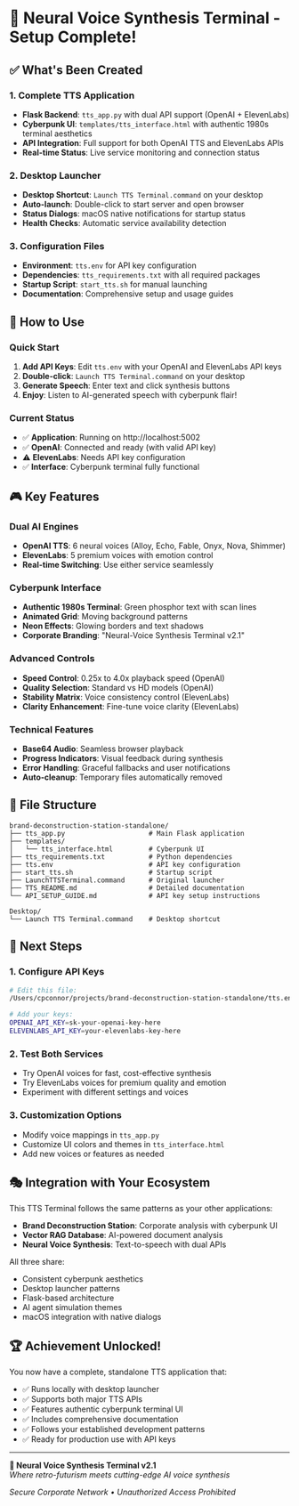 # 🎤 Neural Voice Synthesis Terminal - Setup Complete!

## ✅ What's Been Created

### 1. Complete TTS Application
- **Flask Backend**: `tts_app.py` with dual API support (OpenAI + ElevenLabs)
- **Cyberpunk UI**: `templates/tts_interface.html` with authentic 1980s terminal aesthetics
- **API Integration**: Full support for both OpenAI TTS and ElevenLabs APIs
- **Real-time Status**: Live service monitoring and connection status

### 2. Desktop Launcher
- **Desktop Shortcut**: `Launch TTS Terminal.command` on your desktop
- **Auto-launch**: Double-click to start server and open browser
- **Status Dialogs**: macOS native notifications for startup status
- **Health Checks**: Automatic service availability detection

### 3. Configuration Files
- **Environment**: `tts.env` for API key configuration
- **Dependencies**: `tts_requirements.txt` with all required packages
- **Startup Script**: `start_tts.sh` for manual launching
- **Documentation**: Comprehensive setup and usage guides

## 🚀 How to Use

### Quick Start
1. **Add API Keys**: Edit `tts.env` with your OpenAI and ElevenLabs API keys
2. **Double-click**: `Launch TTS Terminal.command` on your desktop
3. **Generate Speech**: Enter text and click synthesis buttons
4. **Enjoy**: Listen to AI-generated speech with cyberpunk flair!

### Current Status
- ✅ **Application**: Running on http://localhost:5002
- ✅ **OpenAI**: Connected and ready (with valid API key)
- ⚠️ **ElevenLabs**: Needs API key configuration
- ✅ **Interface**: Cyberpunk terminal fully functional

## 🎮 Key Features

### Dual AI Engines
- **OpenAI TTS**: 6 neural voices (Alloy, Echo, Fable, Onyx, Nova, Shimmer)
- **ElevenLabs**: 5 premium voices with emotion control
- **Real-time Switching**: Use either service seamlessly

### Cyberpunk Interface
- **Authentic 1980s Terminal**: Green phosphor text with scan lines
- **Animated Grid**: Moving background patterns
- **Neon Effects**: Glowing borders and text shadows
- **Corporate Branding**: "Neural-Voice Synthesis Terminal v2.1"

### Advanced Controls
- **Speed Control**: 0.25x to 4.0x playback speed (OpenAI)
- **Quality Selection**: Standard vs HD models (OpenAI)
- **Stability Matrix**: Voice consistency control (ElevenLabs)
- **Clarity Enhancement**: Fine-tune voice clarity (ElevenLabs)

### Technical Features
- **Base64 Audio**: Seamless browser playback
- **Progress Indicators**: Visual feedback during synthesis
- **Error Handling**: Graceful fallbacks and user notifications
- **Auto-cleanup**: Temporary files automatically removed

## 📁 File Structure

```
brand-deconstruction-station-standalone/
├── tts_app.py                     # Main Flask application
├── templates/
│   └── tts_interface.html         # Cyberpunk UI
├── tts_requirements.txt           # Python dependencies
├── tts.env                        # API key configuration
├── start_tts.sh                   # Startup script
├── LaunchTTSTerminal.command      # Original launcher
├── TTS_README.md                  # Detailed documentation
└── API_SETUP_GUIDE.md             # API key setup instructions

Desktop/
└── Launch TTS Terminal.command    # Desktop shortcut
```

## 🔑 Next Steps

### 1. Configure API Keys
```bash
# Edit this file:
/Users/cpconnor/projects/brand-deconstruction-station-standalone/tts.env

# Add your keys:
OPENAI_API_KEY=sk-your-openai-key-here
ELEVENLABS_API_KEY=your-elevenlabs-key-here
```

### 2. Test Both Services
- Try OpenAI voices for fast, cost-effective synthesis
- Try ElevenLabs voices for premium quality and emotion
- Experiment with different settings and voices

### 3. Customization Options
- Modify voice mappings in `tts_app.py`
- Customize UI colors and themes in `tts_interface.html`
- Add new voices or features as needed

## 🎭 Integration with Your Ecosystem

This TTS Terminal follows the same patterns as your other applications:
- **Brand Deconstruction Station**: Corporate analysis with cyberpunk UI
- **Vector RAG Database**: AI-powered document analysis
- **Neural Voice Synthesis**: Text-to-speech with dual APIs

All three share:
- Consistent cyberpunk aesthetics
- Desktop launcher patterns
- Flask-based architecture
- AI agent simulation themes
- macOS integration with native dialogs

## 🏆 Achievement Unlocked!

You now have a complete, standalone TTS application that:
- ✅ Runs locally with desktop launcher
- ✅ Supports both major TTS APIs
- ✅ Features authentic cyberpunk terminal UI
- ✅ Includes comprehensive documentation
- ✅ Follows your established development patterns
- ✅ Ready for production use with API keys

---

**🎤 Neural Voice Synthesis Terminal v2.1**  
*Where retro-futurism meets cutting-edge AI voice synthesis*

*Secure Corporate Network • Unauthorized Access Prohibited*
